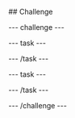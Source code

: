 ## Challenge

--- challenge ---

--- task ---

--- /task ---

--- task ---

--- /task ---

--- /challenge ---

